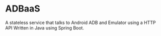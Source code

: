 # ADBaaS
A stateless service that talks to Android ADB and Emulator using a HTTP API Written in Java using Spring Boot.


